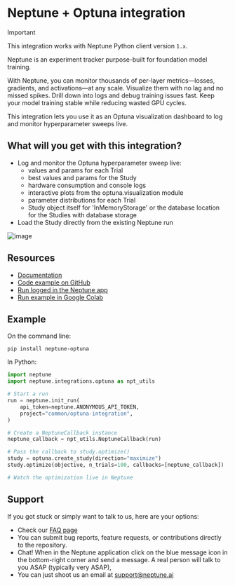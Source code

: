 # Neptune + Optuna integration

> [!IMPORTANT]
> This integration works with Neptune Python client version `1.x`.<br/>

Neptune is an experiment tracker purpose-built for foundation model training.

With Neptune, you can monitor thousands of per-layer metrics—losses, gradients, and activations—at any scale. Visualize them with no lag and no missed spikes. Drill down into logs and debug training issues fast. Keep your model training stable while reducing wasted GPU cycles.

This integration lets you use it as an Optuna visualization dashboard to log and monitor hyperparameter sweeps live.

## What will you get with this integration?

* Log and monitor the Optuna hyperparameter sweep live:
  * values and params for each Trial
  * best values and params for the Study
  * hardware consumption and console logs
  * interactive plots from the optuna.visualization module
  * parameter distributions for each Trial
  * Study object itself for 'InMemoryStorage' or the database location for the Studies with database storage
* Load the Study directly from the existing Neptune run

![image](https://docs-legacy.neptune.ai/img/app/integrations/optuna.png)

## Resources

* [Documentation](https://docs-legacy.neptune.ai/integrations/optuna)
* [Code example on GitHub](https://github.com/neptune-ai/examples/blob/main/integrations-and-supported-tools/optuna/scripts)
* [Run logged in the Neptune app](https://app.neptune.ai/o/common/org/optuna-integration/runs/details?viewId=b6190a29-91be-4e64-880a-8f6085a6bb78&detailsTab=dashboard&dashboardId=Vizualizations-5ea92658-6a56-4656-b225-e81c6fbfc8ab&shortId=NEP1-18517&type=run)
* [Run example in Google Colab](https://colab.research.google.com/github/neptune-ai/examples/blob/master/integrations-and-supported-tools/optuna/notebooks/Neptune_Optuna_integration.ipynb)

## Example

On the command line:

```
pip install neptune-optuna
```

In Python:

```python
import neptune
import neptune.integrations.optuna as npt_utils

# Start a run
run = neptune.init_run(
    api_token=neptune.ANONYMOUS_API_TOKEN,
    project="common/optuna-integration",
)

# Create a NeptuneCallback instance
neptune_callback = npt_utils.NeptuneCallback(run)

# Pass the callback to study.optimize()
study = optuna.create_study(direction="maximize")
study.optimize(objective, n_trials=100, callbacks=[neptune_callback])

# Watch the optimization live in Neptune
```

## Support

If you got stuck or simply want to talk to us, here are your options:

* Check our [FAQ page](https://docs-legacy.neptune.ai/getting_help)
* You can submit bug reports, feature requests, or contributions directly to the repository.
* Chat! When in the Neptune application click on the blue message icon in the bottom-right corner and send a message. A real person will talk to you ASAP (typically very ASAP),
* You can just shoot us an email at support@neptune.ai
